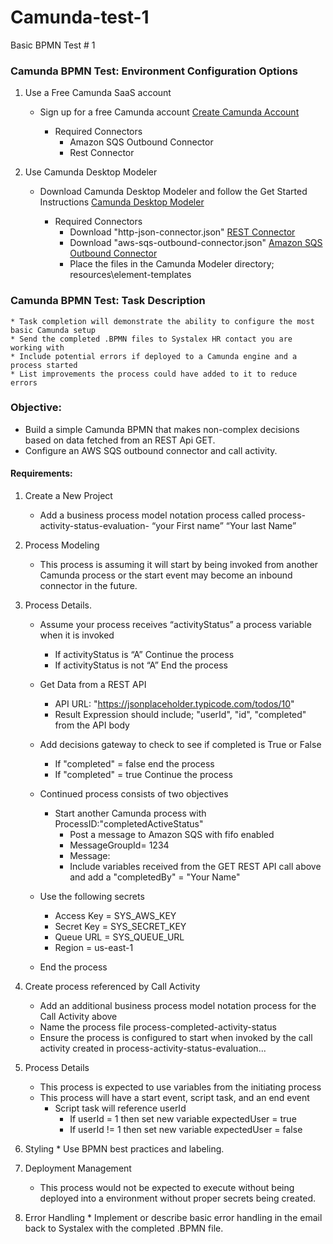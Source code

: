 # Camunda-test-1
Basic BPMN Test # 1 

### Camunda BPMN Test: Environment Configuration Options
1. Use a Free Camunda SaaS account
	* Sign up for a free Camunda account [Create Camunda Account](https://accounts.cloud.camunda.io/signup?)

	  * Required Connectors
		  * Amazon SQS Outbound Connector
		  * Rest Connector
		
2. 	Use Camunda Desktop Modeler
	* Download Camunda Desktop Modeler and follow the Get Started Instructions [Camunda Desktop Modeler](https://camunda.com/download/modeler/)
	
	  * Required Connectors
  		* Download "http-json-connector.json" [REST Connector](https://github.com/camunda/connectors/blob/main/connectors/http/rest/element-templates/http-json-connector.json)
  		* Download "aws-sqs-outbound-connector.json" [Amazon SQS Outbound Connector](https://github.com/camunda/connectors/blob/main/connectors/aws/aws-sqs/element-templates/aws-sqs-outbound-connector.json)
  		* Place the files in the Camunda Modeler directory; resources\element-templates

### Camunda BPMN Test: Task Description
	* Task completion will demonstrate the ability to configure the most basic Camunda setup
 	* Send the completed .BPMN files to Systalex HR contact you are working with
 	* Include potential errors if deployed to a Camunda engine and a process started
 	* List improvements the process could have added to it to reduce errors

### Objective: 

* Build a simple Camunda BPMN that makes non-complex decisions based on data fetched from an REST Api GET.
* Configure an AWS SQS outbound connector and call activity.

#### Requirements:

1.  Create a New Project
	*	Add a business process model notation process called process-activity-status-evaluation- “your First name” “Your last Name”
 
2.  Process Modeling
	*	This process is assuming it will start by being invoked from another Camunda process or the start event may become an inbound connector in the future.

3.  Process Details.
    *	Assume your process receives “activityStatus” a process variable when it is invoked
        *	If activityStatus is “A” Continue the process
        *	If activityStatus is not “A” End the process

    *	Get Data from a REST API
        *	API URL: "https://jsonplaceholder.typicode.com/todos/10"
        *	Result Expression should include; "userId", "id", "completed" from the API body


    *	Add decisions gateway to check to see if completed is True or False
        *	If "completed" = false end the process
        *	If "completed" = true Continue the process


    *	Continued process consists of two objectives
        *	Start another Camunda process with ProcessID:"completedActiveStatus"
		    *	Post a message to Amazon SQS with fifo enabled
            *	MessageGroupId= 1234
            *	Message:
            *	Include variables received from the GET REST API call above and add a "completedBy" = "Your Name"


    *	Use the following secrets
        *	Access Key = SYS_AWS_KEY
        *	Secret Key = SYS_SECRET_KEY
        *	Queue URL = SYS_QUEUE_URL
        *	Region = us-east-1
          
	* End the process


4.  Create process referenced by Call Activity		
    *	Add an additional business process model notation process for the Call Activity above
    *	Name the process file process-completed-activity-status
    *	Ensure the process is configured to start when invoked by the call activity created in process-activity-status-evaluation...



6.  Process Details
    *	This process is expected to use variables from the initiating process
    *	This process will have a start event, script task, and an end event
        *	Script task will reference userId
		    *	If userId = 1 then set new variable expectedUser = true
		    *	If userId != 1 then set new variable expectedUser = false	
8.    Styling
    *  Use BPMN best practices and labeling.
   
9.  Deployment Management
    * This process would not be expected to execute without being deployed into a environment without proper secrets being created.
	
10.   Error Handling
    * Implement or describe basic error handling in the email back to Systalex with the completed .BPMN file.
